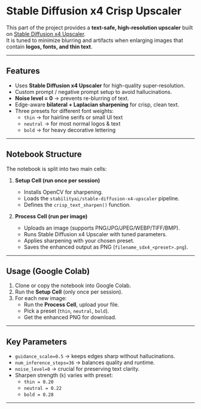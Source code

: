 # Stable Diffusion x4 Crisp Upscaler

This part of the project provides a **text-safe, high-resolution upscaler** built on [Stable Diffusion x4 Upscaler](https://huggingface.co/stabilityai/stable-diffusion-x4-upscaler).  
It is tuned to minimize blurring and artifacts when enlarging images that contain **logos, fonts, and thin text**.

---

## Features
- Uses **Stable Diffusion x4 Upscaler** for high-quality super-resolution.  
- Custom prompt / negative prompt setup to avoid hallucinations.  
- **Noise level = 0** → prevents re-blurring of text.  
- Edge-aware **bilateral + Laplacian sharpening** for crisp, clean text.  
- Three presets for different font weights:
  - `thin` -> for hairline serifs or small UI text  
  - `neutral` ->  for most normal logos & text  
  - `bold` -> for heavy decorative lettering  

---

## Notebook Structure
The notebook is split into two main cells:

1. **Setup Cell (run once per session)**  
   - Installs OpenCV for sharpening.  
   - Loads the `stabilityai/stable-diffusion-x4-upscaler` pipeline.  
   - Defines the `crisp_text_sharpen()` function.

2. **Process Cell (run per image)**  
   - Uploads an image (supports PNG/JPG/JPEG/WEBP/TIFF/BMP).  
   - Runs Stable Diffusion x4 Upscaler with tuned parameters.  
   - Applies sharpening with your chosen preset.  
   - Saves the enhanced output as PNG (`filename_sdx4_<preset>.png`).  

---

## Usage (Google Colab)

1. Clone or copy the notebook into Google Colab.  
2. Run the **Setup Cell** (only once per session).  
3. For each new image:
   - Run the **Process Cell**, upload your file.  
   - Pick a preset (`thin`, `neutral`, `bold`).  
   - Get the enhanced PNG for download.

---

## Key Parameters
- `guidance_scale=0.5` → keeps edges sharp without hallucinations.  
- `num_inference_steps=36` → balances quality and runtime.  
- `noise_level=0` → crucial for preserving text clarity.  
- Sharpen strength (`k`) varies with preset:
  - `thin = 0.20`  
  - `neutral = 0.22`  
  - `bold = 0.28`  

---

